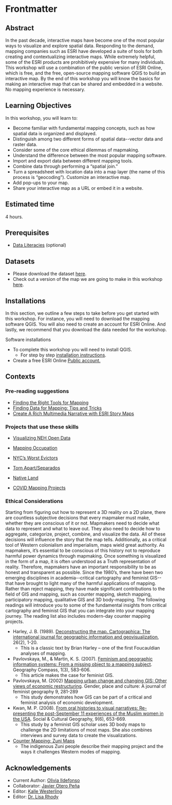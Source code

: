 # Frontmatter

## Abstract

In the past decade, interactive maps have become one of the most popular ways to visualize and explore spatial data. Responding to the demand, mapping companies such as ESRI have developed a suite of tools for both creating and contextualizing interactive maps. While extremely helpful, some of the ESRI products are prohibitively expensive for many individuals. This workshop will use a combination of the public version of ESRI Online, which is free, and the free, open-source mapping software QGIS to build an interactive map. By the end of this workshop you will know the basics for making an interactive map that can be shared and embedded in a website. No mapping experience is necessary. 

## Learning Objectives
In this workshop, you will learn to:
- Become familiar with fundamental mapping concepts, such as how spatial data is organized and displayed. 
- Distinguish among two different forms of spatial data--vector data and raster data.
- Consider some of the core ethical dilemmas of mapmaking.
- Understand the difference between the most popular mapping software. 
- Import and export data between different mapping tools. 
- Combine data through performing a “spatial join.” 
- Turn a spreadsheet with location data into a map layer (the name of this process is “geocoding”).
Customize an interactive map.
- Add pop-ups to your map.
- Share your interactive map as a URL or embed it in a website. 


## Estimated time

4 hours.

## Prerequisites

- [Data Literacies](https://github.com/DHRI-Curriculum/data-literacies) (optional)

## Datasets

- Please download the dataset [here](<https://github.com/DHRI-Curriculum/mapping/tree/v2.0-olivia-edits/dataset>).
- Check out a version of the map we are going to make in this workshop [here](<http://arcg.is/1KyC9O >).

## Installations
In this section, we outline a few steps to take before you get started with this workshop. For instance, you will need to download the mapping software QGIS. You will also need to create an account for ESRI Online. And lastly, we recommend that you download the data needed for the workshop.

Software installations
- To complete this workshop you will need to install QGIS. 
    - For step by step [installation instructions](<https://github.com/DHRI-Curriculum/install/blob/main/sections/qgis.md>).
- Create a free ESRI Online [Public account.](<https://doc.arcgis.com/en/arcgis-online/get-started/create-account.htm>)



## Contexts

### Pre-reading suggestions

- [Finding the Right Tools for Mapping](<https://digitalfellows.commons.gc.cuny.edu/2019/06/03/finding-the-right-tools-for-mapping/>)
- [Finding Data for Mapping: Tips and Tricks](<https://digitalfellows.commons.gc.cuny.edu/2018/11/24/finding-data-for-mapping-tips-and-tricks/>)
- [Create A Rich Multimedia Narrative with ESRI Story Maps](<https://digitalfellows.commons.gc.cuny.edu/2019/02/12/create-a-rich-multimedia-narrative-with-esri-story-maps/>)

### Projects that use these skills

- [Visualizing NEH Open Data](<https://digitalfellows.commons.gc.cuny.edu/2017/04/04/visualizing-neh-open-data/>)

- [Mapping Occupation](<https://gcdi.commons.gc.cuny.edu/mapping-occupation-the-union-army-and-the-meaning-of-reconstruction/>)

- [NYC’s Worst Evictors](<https://www.worstevictorsnyc.org/map/>)

- [Torn Apart/Separados](<http://xpmethod.columbia.edu/torn-apart/volume/2/index>)

- [Native Land](<https://native-land.ca/>)

- [COVID Mapping Projects](<https://digitalfellows.commons.gc.cuny.edu/2020/11/02/mapping-the-effects-of-covid-19/>)


### Ethical Considerations
Starting from figuring out how to represent a 3D reality on a 2D plane, there are countless subjective decisions that every mapmaker must make, whether they are conscious of it or not. Mapmakers need to decide what data to represent and what to leave out. They also need to decide how to aggregate, categorize, project, combine, and visualize the data. All of these decisions will influence the story that the map tells. Additionally, as a critical tool of Western colonialism and imperialism, maps wield great authority. As mapmakers, it’s essential to be conscious of this history not to reproduce harmful power dynamics through mapmaking. Once something is visualized in the form of a map, it is often understood as a Truth representation of reality. Therefore, mapmakers have an important responsibility to be as honest and transparent as possible. Since the 1980’s, there have been two emerging disciplines in academia--critical cartography and feminist GIS--that have brought to light many of the harmful applications of mapping. Rather than reject mapping, they have made significant contributions to the field of GIS and mapping, such as counter mapping, sketch mapping, participatory mapping, qualitative GIS and 3D body-mapping. The following readings will introduce you to some of the fundamental insights from critical cartography and feminist GIS that you can integrate into your mapping journey. The reading list also includes modern-day counter mapping projects.

- Harley, J. B. (1989). [Deconstructing the map. Cartographica: The international journal for geographic information and geovisualization](<https://quod.lib.umich.edu/p/passages/4761530.0003.008/--deconstructing-the-map?rgn=main;view=fulltext>), 26(2), 1-20.
    - This is a classic text by Brian Harley – one of the first Foucauldian analyses of mapping.
- Pavlovskaya, M., & Martin, K. S. (2007). [Feminism and geographic information systems: From a missing object to a mapping subject](<https://onlinelibrary.wiley.com/doi/full/10.1111/j.1749-8198.2007.00028.x>). Geography Compass, 1(3), 583-606.
    - This article makes the case for feminist GIS. 
- Pavlovskaya, M. (2002) [Mapping urban change and changing GIS: Other views of economic restructuring](<https://www.researchgate.net/publication/240107165_Mapping_Urban_Change_and_Changing_GIS_Other_views_of_economic_restructuring>). Gender, place and culture: A journal of feminist geography 9, 281-289
    - This study demonstrates how GIS can be part of a critical and feminist analysis of economic development. 
 - Kwan, M. P. (2008). [From oral histories to visual narratives: Re-presenting the post-September 11 experiences of the Muslim women in the USA](<http://meipokwan.org/Paper/SCG_2008.pdf>). Social & Cultural Geography, 9(6), 653-669.
    - This study by a feminist GIS scholar uses 3D body maps to challenge the 2D limitations of most maps. She also combines interviews and survey data to create the visualizations. 
- [Counter Mapping: Zuni Maps](<https://emergencemagazine.org/feature/counter-mapping/>)
    - The indigenous Zuni people describe their mapping project and the ways it challenges Western modes of mapping. 

## Acknowledgements

- Current Author: [Olivia Ildefonso](<https://oildefon.medium.com/>)
- Collaborator: [Javier Otero Peña](<https://enviropsych.org/students/javier-otero-pena/>)
- Editor: [Kalle Westerling](<https://github.com/kallewesterling>)
- Editor: [Dr. Lisa Rhody](<https://github.com/lmrhody>)
